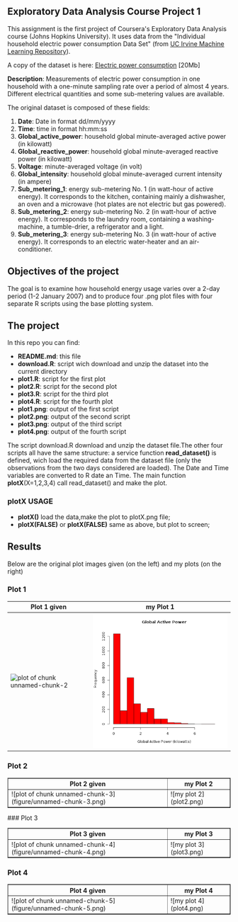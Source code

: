 ## Exploratory Data Analysis Course Project 1


This assignment is the first project of Coursera's Exploratory Data Analysis
course (Johns Hopkins University).
It uses data from the "Individual household
electric power consumption Data Set" (from
<a href="http://archive.ics.uci.edu/ml/">UC Irvine Machine
Learning Repository</a>).



A copy of the dataset is here:
<a href="https://d396qusza40orc.cloudfront.net/exdata%2Fdata%2Fhousehold_power_consumption.zip">Electric power consumption</a> [20Mb]

<b>Description</b>: Measurements of electric power consumption in
one household with a one-minute sampling rate over a period of almost
4 years. Different electrical quantities and some sub-metering values
are available.


The original dataset is composed of these fields:  
<ol>
<li><b>Date</b>: Date in format dd/mm/yyyy </li>
<li><b>Time</b>: time in format hh:mm:ss </li>
<li><b>Global_active_power</b>: household global minute-averaged active power (in kilowatt) </li>
<li><b>Global_reactive_power</b>: household global minute-averaged reactive power (in kilowatt) </li>
<li><b>Voltage</b>: minute-averaged voltage (in volt) </li>
<li><b>Global_intensity</b>: household global minute-averaged current intensity (in ampere) </li>
<li><b>Sub_metering_1</b>: energy sub-metering No. 1 (in watt-hour of active energy). It corresponds to the kitchen, containing mainly a dishwasher, an oven and a microwave (hot plates are not electric but gas powered). </li>
<li><b>Sub_metering_2</b>: energy sub-metering No. 2 (in watt-hour of active energy). It corresponds to the laundry room, containing a washing-machine, a tumble-drier, a refrigerator and a light. </li>
<li><b>Sub_metering_3</b>: energy sub-metering No. 3 (in watt-hour of active energy). It corresponds to an electric water-heater and an air-conditioner.</li>
</ol>


## Objectives of the project

The goal is to examine how household energy usage varies over a 2-day period (1-2 
January 2007) and to produce four .png plot files with four separate R scripts using the base plotting system.


## The project

In this repo you can find:

<ul>
<li><b>README.md</b>: this file </li> 
<li><b>download.R</b>: script wich download and unzip the dataset into the current directory</li>
<li><b>plot1.R</b>: script for the first plot </li>
<li><b>plot2.R</b>: script for the second plot  </li>
<li><b>plot3.R</b>: script for the third plot  </li>
<li><b>plot4.R</b>: script for the fourth plot </li>
<li><b>plot1.png</b>: output of the first script </li>
<li><b>plot2.png</b>: output of the second script </li>
<li><b>plot3.png</b>: output of the third script  </li>
<li><b>plot4.png</b>: output of the fourth script  </li>
</ul>

The script download.R download and unzip the dataset file.The other four
scripts all have the same structure:
a service function <b>read_dataset()</b> is defined, wich load the required data
from the dataset file (only the observations from the two days considered are loaded).
The Date and Time variables are converted to R date an Time.
The main function <b>plotX</b>(X=1,2,3,4) call read_dataset() and make the plot.

### plotX USAGE
* <b>plotX()</b>  load the data,make the plot to  plotX.png file;
* <b>plotX(FALSE)</b> or <b>plotX(FALSE)</b>  same as above, but plot to  screen;


## Results

Below are the original plot images given (on the left) and my plots (on the right)

### Plot 1

| Plot 1 given | my Plot 1 |
| ---------------- | -------------|
| ![plot of chunk unnamed-chunk-2](figure/unnamed-chunk-2.png) | ![my plot 1](plot1.png) |

### Plot 2

<table border=1>
<tr>
<th>Plot 2 given</th>
<th>my Plot 2</th>
</tr>
<tr>
<td>![plot of chunk unnamed-chunk-3](figure/unnamed-chunk-3.png)</td> 
<td>![my plot 2](plot2.png)</td>
</tr>
</table>
### Plot 3

<table border=1>
<tr>
<th>Plot 3 given</th>
<th>my Plot 3</th>
</tr>
<tr>
<td>![plot of chunk unnamed-chunk-4](figure/unnamed-chunk-4.png)</td> 
<td>![my plot 3](plot3.png)</td>
</tr>
</table>

### Plot 4

<table border=1>
<tr>
<th>Plot 4 given</th>
<th>my Plot 4</th>
</tr>
<tr>
<td>![plot of chunk unnamed-chunk-5](figure/unnamed-chunk-5.png)</td> 
<td>![my plot 4](plot4.png)</td>
</tr>
</table>

